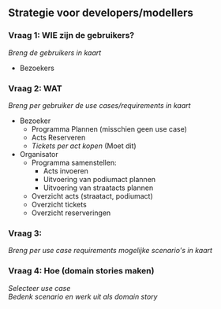 ## Strategie voor developers/modellers

### Vraag 1: WIE zijn de gebruikers?

_Breng de gebruikers in kaart_

- Bezoekers


### Vraag 2: WAT

_Breng per gebruiker de use cases/requirements in kaart_

- Bezoeker
    - Programma Plannen (misschien geen use case)
    - Acts Reserveren
    - _Tickets per act kopen_ (Moet dit)
- Organisator
    - Programma samenstellen:
        - Acts invoeren
        - Uitvoering van podiumact plannen
        - Uitvoering van straatacts plannen
    - Overzicht acts (straatact, podiumact)
    - Overzicht tickets
    - Overzicht reserveringen


### Vraag 3: 

_Breng per use case requirements mogelijke scenario's in kaart_



### Vraag 4: Hoe (domain stories maken)

_Selecteer use case_  
_Bedenk scenario en werk uit als domain story_
